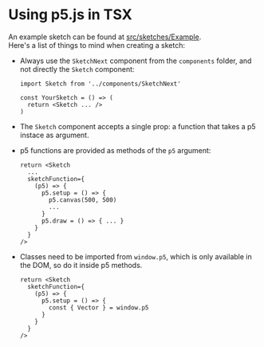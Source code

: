 # Using p5.js in TSX

An example sketch can be found at [src/sketches/Example](../src/sketches/Example.tsx).  
Here's a list of things to mind when creating a sketch:

- Always use the `SketchNext` component from the `components` folder, and not directly the `Sketch` component:  

  ```tsx
  import Sketch from '../components/SketchNext'

  const YourSketch = () => (
    return <Sketch ... />
  )
  ```

- The `Sketch` component accepts a single prop: a function that takes a p5 instace as argument.

- p5 functions are provided as methods of the `p5` argument:
  ```tsx
  return <Sketch
    ... 
    sketchFunction={
      (p5) => { 
        p5.setup = () => { 
          p5.canvas(500, 500)
          ...
        }
        p5.draw = () => { ... }  
      }
    }
  />
  ```

- Classes need to be imported from `window.p5`, which is only available in the DOM, so do it inside p5 methods.

  ```tsx
  return <Sketch 
    sketchFunction={
      (p5) => { 
        p5.setup = () => { 
          const { Vector } = window.p5
        }
      }
    }
  />
  ```
